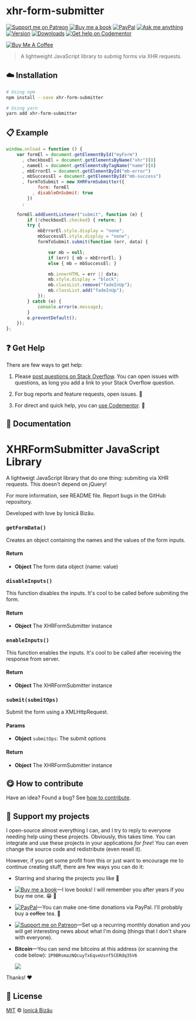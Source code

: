 <!-- Please do not edit this file. Edit the `blah` field in the `package.json` instead. If in doubt, open an issue. -->


# xhr-form-submitter

 [![Support me on Patreon][badge_patreon]][patreon] [![Buy me a book][badge_amazon]][amazon] [![PayPal][badge_paypal_donate]][paypal-donations] [![Ask me anything](https://img.shields.io/badge/ask%20me-anything-1abc9c.svg)](https://github.com/IonicaBizau/ama) [![Version](https://img.shields.io/npm/v/xhr-form-submitter.svg)](https://www.npmjs.com/package/xhr-form-submitter) [![Downloads](https://img.shields.io/npm/dt/xhr-form-submitter.svg)](https://www.npmjs.com/package/xhr-form-submitter) [![Get help on Codementor](https://cdn.codementor.io/badges/get_help_github.svg)](https://www.codementor.io/johnnyb?utm_source=github&utm_medium=button&utm_term=johnnyb&utm_campaign=github)

<a href="https://www.buymeacoffee.com/H96WwChMy" target="_blank"><img src="https://www.buymeacoffee.com/assets/img/custom_images/yellow_img.png" alt="Buy Me A Coffee"></a>

> A lightweight JavaScript library to submig forms via XHR requests.

## :cloud: Installation

```sh
# Using npm
npm install --save xhr-form-submitter

# Using yarn
yarn add xhr-form-submitter
```


## :clipboard: Example



```js
window.onload = function () {
    var formEl = document.getElementById("myForm")
      , checkboxEl = document.getElementsByName("xhr")[0]
      , nameEl = document.getElementsByTagName("name")[0]
      , mbErrorEl = document.getElementById("mb-error")
      , mbSuccessEl = document.getElementById("mb-success")
      , formToSubmit = new XHRFormSubmitter({
            form: formEl
          , disableOnSubmit: true
        })
      ;

    formEl.addEventListener("submit", function (e) {
        if (!checkboxEl.checked) { return; }
        try {
            mbErrorEl.style.display = "none";
            mbSuccessEl.style.display = "none";
            formToSubmit.submit(function (err, data) {

                var mb = null;
                if (err) { mb = mbErrorEl; }
                else { mb = mbSuccessEl; }

                mb.innerHTML = err || data;
                mb.style.display = "block";
                mb.classList.remove("fadeInUp");
                mb.classList.add("fadeInUp");
            });
        } catch (e) {
            console.error(e.message);
        }
        e.preventDefault();
    });
};
```



## :question: Get Help

There are few ways to get help:

 1. Please [post questions on Stack Overflow](https://stackoverflow.com/questions/ask). You can open issues with questions, as long you add a link to your Stack Overflow question.
 2. For bug reports and feature requests, open issues. :bug:

 3. For direct and quick help, you can [use Codementor](https://www.codementor.io/johnnyb). :rocket:



## :memo: Documentation


XHRFormSubmitter JavaScript Library
===================================
A lightweigt JavaScript library that do one thing: submiting via XHR
requests. This doesn't depend on jQuery!

For more information, see README file.
Report bugs in the GitHub repository.

Developed with love by Ionică Bizău.

### `getFormData()`
Creates an object containing the names and the values of the form
inputs.

#### Return
- **Object** The form data object (name: value)

### `disableInputs()`
This function disables the inputs. It's cool to be called before
submiting the form.

#### Return
- **Object** The XHRFormSubmitter instance

### `enableInputs()`
This function enables the inputs. It's cool to be called after
receiving the response from server.

#### Return
- **Object** The XHRFormSubmitter instance

### `submit(submitOps)`
Submit the form using a XMLHttpRequest.

#### Params

- **Object** `submitOps`: The submit options

#### Return
- **Object** The XHRFormSubmitter instance



## :yum: How to contribute
Have an idea? Found a bug? See [how to contribute][contributing].


## :sparkling_heart: Support my projects

I open-source almost everything I can, and I try to reply to everyone needing help using these projects. Obviously,
this takes time. You can integrate and use these projects in your applications *for free*! You can even change the source code and redistribute (even resell it).

However, if you get some profit from this or just want to encourage me to continue creating stuff, there are few ways you can do it:


 - Starring and sharing the projects you like :rocket:
 - [![Buy me a book][badge_amazon]][amazon]—I love books! I will remember you after years if you buy me one. :grin: :book:
 - [![PayPal][badge_paypal]][paypal-donations]—You can make one-time donations via PayPal. I'll probably buy a ~~coffee~~ tea. :tea:
 - [![Support me on Patreon][badge_patreon]][patreon]—Set up a recurring monthly donation and you will get interesting news about what I'm doing (things that I don't share with everyone).
 - **Bitcoin**—You can send me bitcoins at this address (or scanning the code below): `1P9BRsmazNQcuyTxEqveUsnf5CERdq35V6`

    ![](https://i.imgur.com/z6OQI95.png)


Thanks! :heart:



## :scroll: License

[MIT][license] © [Ionică Bizău][website]


[badge_patreon]: https://ionicabizau.github.io/badges/patreon.svg
[badge_amazon]: https://ionicabizau.github.io/badges/amazon.svg
[badge_paypal]: https://ionicabizau.github.io/badges/paypal.svg
[badge_paypal_donate]: https://ionicabizau.github.io/badges/paypal_donate.svg

[patreon]: https://www.patreon.com/ionicabizau
[amazon]: http://amzn.eu/hRo9sIZ
[paypal-donations]: https://www.paypal.com/cgi-bin/webscr?cmd=_s-xclick&hosted_button_id=RVXDDLKKLQRJW

[license]: http://showalicense.com/?fullname=Ionic%C4%83%20Biz%C4%83u%20%3Cbizauionica%40gmail.com%3E%20(https%3A%2F%2Fionicabizau.net)&year=2014#license-mit
[website]: https://ionicabizau.net
[contributing]: /CONTRIBUTING.md
[docs]: /DOCUMENTATION.md
